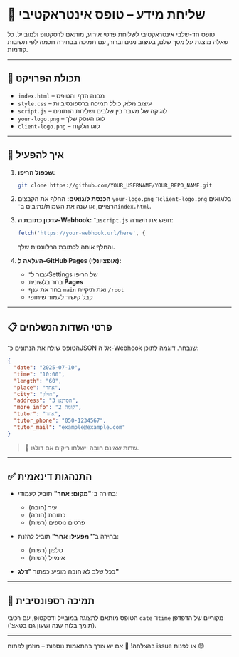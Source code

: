 # 📄 שליחת מידע – טופס אינטראקטיבי

טופס חד-שלבי אינטראקטיבי לשליחת פרטי אירוע, מותאם לדסקטופ ולמובייל. כל שאלה מוצגת על מסך שלם, בעיצוב נעים וברור, עם תמיכה בבחירה חכמה לפי תשובות קודמות.

---

## 🔧 תכולת הפרויקט

- `index.html` – מבנה הדף והטופס
- `style.css` – עיצוב מלא, כולל תמיכה ברספונסיביות
- `script.js` – לוגיקה של מעבר בין שלבים ושליחת הנתונים
- `your-logo.png` – לוגו העסק שלך
- `client-logo.png` – לוגו הלקוח

---

## 🧰 איך להפעיל

1. **שכפול הריפו:**

   ```bash
   git clone https://github.com/YOUR_USERNAME/YOUR_REPO_NAME.git
   ```

2. **הכנסת לוגואים:**
   החלף את הקבצים `your-logo.png` ו־`client-logo.png` בלוגואים הרצויים, או שנה את השמות/נתיבים ב־`index.html`.

3. **עדכון כתובת ה-Webhook:**
   ב־`script.js` חפש את השורה:

   ```js
   fetch('https://your-webhook.url/here', {
   ```

   והחלף אותה לכתובת הרלוונטית שלך.

4. **העלאה ל-GitHub Pages (אופציונלי):**
   - עבור ל־Settings של הריפו
   - בחר בלשונית **Pages**
   - בחר את ענף `main` ואת תיקיית `/root`
   - קבל קישור לעמוד שיתופי

---

## 📋 פרטי השדות הנשלחים

הטופס שולח את הנתונים כ־JSON אל ה-Webhook שנבחר. דוגמה לתוכן:

```json
{
  "date": "2025-07-10",
  "time": "10:00",
  "length": "60",
  "place": "אחר",
  "city": "חולון",
  "address": "הסדנא 3",
  "more_info": "קומה 2",
  "tutor": "אחר",
  "tutor_phone": "050-1234567",
  "tutor_mail": "example@example.com"
}
```

> 📝 שדות שאינם חובה יישלחו ריקים אם דולגו.

---

## ✅ התנהגות דינאמית

- בחירה ב־**"מקום: אחר"** תוביל לעמודי:

  - עיר (חובה)
  - כתובת (חובה)
  - פרטים נוספים (רשות)

- בחירה ב־**"מפעיל: אחר"** תוביל להזנת:

  - טלפון (רשות)
  - אימייל (רשות)

- בכל שלב לא חובה מופיע כפתור **"דלג"**

---

## 📱 תמיכה רספונסיבית

הטופס מותאם לתצוגה במובייל ודסקטופ, עם רכיבי `date` ו־`time` מקוריים של הדפדפן (תומך בלוח שנה ושעון גם בטאצ').

---

בהצלחה! 🎉 אם יש צורך בהתאמות נוספות – מוזמן לפתוח issue או לפנות 😊
